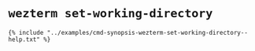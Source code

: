 # `wezterm set-working-directory`

```console
{% include "../examples/cmd-synopsis-wezterm-set-working-directory--help.txt" %}
```

